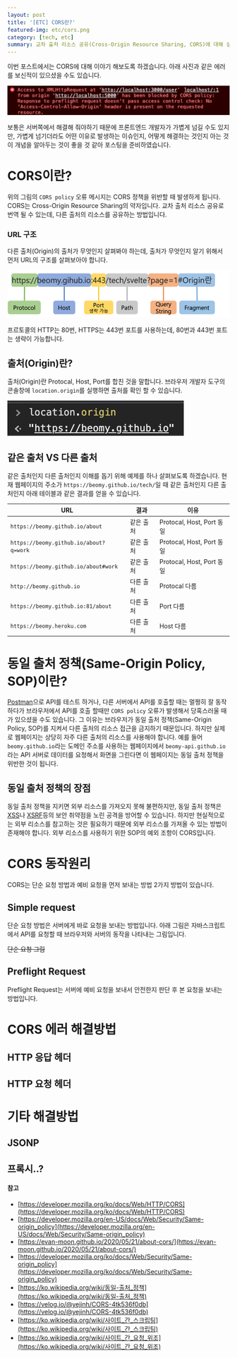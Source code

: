 ```yaml
---
layout: post
title: '[ETC] CORS란?'
featured-img: etc/cors.png
category: [tech, etc]
summary: 교차 출처 리소스 공유(Cross-Origin Resource Sharing, CORS)에 대해 살펴보도록 하겠습니다.
---
```


이번 포스트에서는 CORS에 대해 이야기 해보도록 하겠습니다. 아래 사진과 같은 에러를 보신적이 있으셨을 수도 있습니다.

![CORS 오류](/assets/img/posts/etc/cors_error.png)

보통은 서버쪽에서 해결해 줘야하기 때문에 프론트엔드 개발자가 가볍게 넘길 수도 있지만, 가볍게 넘기더라도 어떤 이유로 발생하는 이슈인지, 어떻게 해결하는 것인지 아는 것이 개념을 알아두는 것이 좋을 것 같아 포스팅을 준비하였습니다.

# CORS이란?
위의 그림의 `CORS policy` 오류 메시지는 CORS 정책을 위반할 때 발생하게 됩니다. CORS는 Cross-Origin Resource Sharing의 약자입니다. 교차 출처 리소스 공유로 번역 될 수 있는데, 다른 출처의 리소스를 공유하는 방법입니다.

### URL 구조
다른 출처(Origin)의 출처가 무엇인지 살펴봐야 하는데, 출처가 무엇인지 알기 위해서 먼저 URL의 구조를 살펴보아야 합니다.

![URL 구조](/assets/img/posts/etc/url.png)

프르토콜의 HTTP는 80번, HTTPS는 443번 포트를 사용하는데, 80번과 443번 포트는 생략이 가능합니다.

## 출처(Origin)란?
출처(Origin)란 Protocal, Host, Port를 합친 것을 말합니다. 브라우저 개발자 도구의 콘솔창에 `location.origin`를 실행하면 출처를 확인 할 수 있습니다.

![location.origin](/assets/img/posts/etc/location_origin.png)

## 같은 출처 VS 다른 출처
같은 출처인지 다른 출처인지 이해를 돕기 위해 예제를 하나 살펴보도록 하겠습니다. 현재 웹페이지의 주소가 `https://beomy.github.io/tech/`일 때 같은 출처인지 다른 출처인지 아래 테이블과 같은 결과를 얻을 수 있습니다.

|URL|결과|이유|
|-----------------------------------|---------|-------------------------|
|`https://beomy.github.io/about`|같은 출처|Protocal, Host, Port 동일|
|`https://beomy.github.io/about?q=work`|같은 출처|Protocal, Host, Port 동일|
|`https://beomy.github.io/about#work`|같은 출처|Protocal, Host, Port 동일|
|`http://beomy.github.io`|다른 출처|Protocal 다름|
|`https://beomy.github.io:81/about`|다른 출처|Port 다름|
|`https://beomy.heroku.com`|다른 출처|Host 다름|

# 동일 출처 정책(Same-Origin Policy, SOP)이란?
[Postman](https://www.postman.com/)으로 API를 테스트 하거나, 다른 서버에서 API를 호출할 때는 멀쩡히 잘 동작하다가 브라우저에서 API를 호출 할때만 `CORS policy` 오류가 발생해서 당혹스러울 때가 있으셨을 수도 있습니다. 그 이유는 브라우저가 동일 출처 정책(Same-Origin Policy, SOP)를 지켜서 다른 출처의 리소스 접근을 금지하기 때문입니다. 하지만 실제로 웹페이지는 상당히 자주 다른 출처의 리소스를 사용해야 합니다. 예를 들어 `beomy.github.io`라는 도메인 주소를 사용하는 웹페이지에서 `beomy-api.github.io`라는 API 서버로 데이터를 요청해서 화면을 그린다면 이 웹페이지는 동일 출처 정책을 위반한 것이 됩니다.

## 동일 출처 정책의 장점
동일 출처 정책을 지키면 외부 리소스를 가져오지 못해 불편하지만, 동일 출처 정책은 [XSS](https://ko.wikipedia.org/wiki/사이트_간_스크립팅)나 [XSRF](https://ko.wikipedia.org/wiki/사이트_간_요청_위조)등의 보안 취약점을 노린 공격을 방어할 수 있습니다. 하지만 현실적으로는 외부 리소스를 참고하는 것은 필요하기 때문에 외부 리소스를 가져올 수 있는 방법이 존재해야 합니다. 외부 리소스를 사용하기 위한 SOP의 예외 조항이 CORS입니다.

# CORS 동작원리
CORS는 단순 요청 방법과 예비 요청을 먼저 보내는 방법 2가지 방법이 있습니다.

## Simple request
단순 요청 방법은 서버에게 바로 요청을 보내는 방법입니다. 아래 그림은 자바스크립트에서 API를 요청할 때 브라우저와 서버의 동작을 나타내는 그림입니다.

~~단순 요청 그림~~

## Preflight Request
Preflight Request는 서버에 예비 요청을 보내서 안전한지 판단 후 본 요청을 보내는 방법입니다.

# CORS 에러 해결방법

## HTTP 응답 헤더

## HTTP 요청 헤더

# 기타 해결방법

## JSONP

## 프록시..?

#### 참고
- [https://developer.mozilla.org/ko/docs/Web/HTTP/CORS](https://developer.mozilla.org/ko/docs/Web/HTTP/CORS)
- [https://developer.mozilla.org/en-US/docs/Web/Security/Same-origin_policy](https://developer.mozilla.org/en-US/docs/Web/Security/Same-origin_policy)
- [https://evan-moon.github.io/2020/05/21/about-cors/](https://evan-moon.github.io/2020/05/21/about-cors/)
- [https://developer.mozilla.org/ko/docs/Web/Security/Same-origin_policy](https://developer.mozilla.org/ko/docs/Web/Security/Same-origin_policy)
- [https://ko.wikipedia.org/wiki/동일-출처_정책](https://ko.wikipedia.org/wiki/동일-출처_정책)
- [https://velog.io/@yejinh/CORS-4tk536f0db](https://velog.io/@yejinh/CORS-4tk536f0db)
- [https://ko.wikipedia.org/wiki/사이트_간_스크립팅](https://ko.wikipedia.org/wiki/사이트_간_스크립팅)
- [https://ko.wikipedia.org/wiki/사이트_간_요청_위조](https://ko.wikipedia.org/wiki/사이트_간_요청_위조)